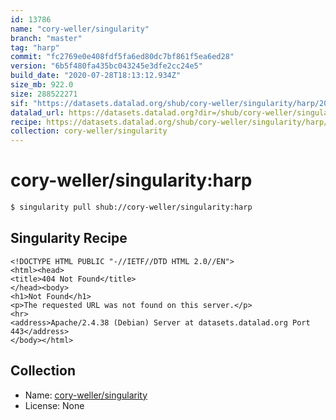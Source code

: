 ```yaml
---
id: 13786
name: "cory-weller/singularity"
branch: "master"
tag: "harp"
commit: "fc2769e0e408fdf5fa6ed80dc7bf861f5ea6ed28"
version: "6b5f480fa435bc043245e3dfe2cc24e5"
build_date: "2020-07-28T18:13:12.934Z"
size_mb: 922.0
size: 288522271
sif: "https://datasets.datalad.org/shub/cory-weller/singularity/harp/2020-07-28-fc2769e0-6b5f480f/6b5f480fa435bc043245e3dfe2cc24e5.sif"
datalad_url: https://datasets.datalad.org?dir=/shub/cory-weller/singularity/harp/2020-07-28-fc2769e0-6b5f480f/
recipe: https://datasets.datalad.org/shub/cory-weller/singularity/harp/2020-07-28-fc2769e0-6b5f480f/Singularity
collection: cory-weller/singularity
---
```


# cory-weller/singularity:harp

```bash
$ singularity pull shub://cory-weller/singularity:harp
```

## Singularity Recipe

```singularity
<!DOCTYPE HTML PUBLIC "-//IETF//DTD HTML 2.0//EN">
<html><head>
<title>404 Not Found</title>
</head><body>
<h1>Not Found</h1>
<p>The requested URL was not found on this server.</p>
<hr>
<address>Apache/2.4.38 (Debian) Server at datasets.datalad.org Port 443</address>
</body></html>
```

## Collection

 - Name: [cory-weller/singularity](https://github.com/cory-weller/singularity)
 - License: None

